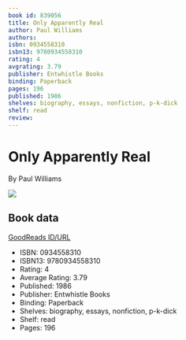 ```yaml
---
book id: 839056
title: Only Apparently Real
author: Paul Williams
authors: 
isbn: 0934558310
isbn13: 9780934558310
rating: 4
avgrating: 3.79
publisher: Entwhistle Books
binding: Paperback
pages: 196
published: 1986
shelves: biography, essays, nonfiction, p-k-dick
shelf: read
review: 
---
```


# Only Apparently Real

By Paul Williams

![](https://i.gr-assets.com/images/S/compressed.photo.goodreads.com/books/1348823277l/839056.jpg)

## Book data

[GoodReads ID/URL](https://www.goodreads.com/book/show/839056)

- ISBN: 0934558310
- ISBN13: 9780934558310
- Rating: 4
- Average Rating: 3.79
- Published: 1986
- Publisher: Entwhistle Books
- Binding: Paperback
- Shelves: biography, essays, nonfiction, p-k-dick
- Shelf: read
- Pages: 196

